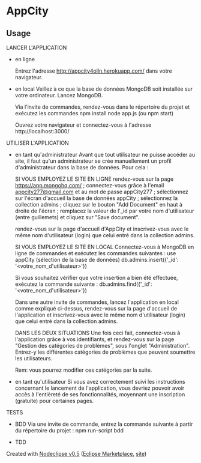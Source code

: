 # AppCity

## Usage

LANCER L'APPLICATION

- en ligne

	Entrez l'adresse http://appcity4olln.herokuapp.com/ dans votre navigateur. 
	
- en local
	Veillez à ce que la base de données MongoDB soit installée sur votre ordinateur.
	Lancez MongoDB. 
	
	Via l'invite de commandes, rendez-vous dans le répertoire du projet et exécutez les commandes
		npm install
		node app.js (ou npm start)
	
	Ouvrez votre navigateur et connectez-vous à l'adresse http://localhost:3000/	


UTILISER L'APPLICATION 

- en tant qu'administrateur
	Avant que tout utilisateur ne puisse accéder au site, il faut qu'un administrateur
	se crée manuellement un profil d'administrateur dans la base de données. 
	Pour cela :
	
	SI VOUS EMPLOYEZ LE SITE EN LIGNE
	rendez-vous sur la page https://app.mongohq.com/ ; connectez-vous grâce à l'email 
	appcity277@gmail.com et au mot de passe appCity277 ; sélectionnez sur l'écran d'accueil 
	la base de données appCity ; sélectionnez la collection admins ; cliquez sur le bouton
	"Add Document" en haut à droite de l'écran ; remplacez la valeur de l'_id par votre 
	nom d'utilisateur (entre guillemets) et cliquez sur "Save document". 
	
	rendez-vous sur la page d'accueil d'AppCity et inscrivez-vous avec le même nom d'utilisateur
	(login) que celui entré dans la collection admins. 
	
	SI VOUS EMPLOYEZ LE SITE EN LOCAL 
	Connectez-vous à MongoDB en ligne de commandes et exécutez les commandes suivantes : 
		use appCity (sélection de la base de données)
		db.admins.insert({'_id': '<votre_nom_d'utilisateur>'})
		
	Si vous souhaitez vérifier que votre insertion a bien été effectuée, exécutez la commande suivante : 
		db.admins.find({'_id': '<votre_nom_d'utilisateur>'})
		
	Dans une autre invite de commandes, lancez l'application en local comme expliqué ci-dessus,
	rendez-vous sur la page d'accueil de l'application et inscrivez-vous avec le même nom d'utilisateur
	(login) que celui entré dans la collection admins.
	
	DANS LES DEUX SITUATIONS
	Une fois ceci fait, connectez-vous à l'application grâce à vos identifiants, et rendez-vous sur la 
	page "Gestion des catégories de problèmes", sous l'onglet "Administration". Entrez-y les différentes
	catégories de problèmes que peuvent soumettre les utilisateurs. 
	
	Rem: vous pourrez modifier ces catégories par la suite. 
	
- en tant qu'utilisateur
	Si vous avez correctement suivi les instructions concernant le lancement de l'application, vous devriez
	pouvoir avoir accès à l'entièreté de ses fonctionnalités, moyennant une inscription (gratuite) pour certaines
	pages. 
	
TESTS
- BDD
	Via une invite de commande, entrez la commande suivante à partir du répertoire du projet :
		npm run-script bdd
		
- TDD





Created with [Nodeclipse v0.5](https://github.com/Nodeclipse/nodeclipse-1)
 ([Eclipse Marketplace](http://marketplace.eclipse.org/content/nodeclipse), [site](http://www.nodeclipse.org))   

